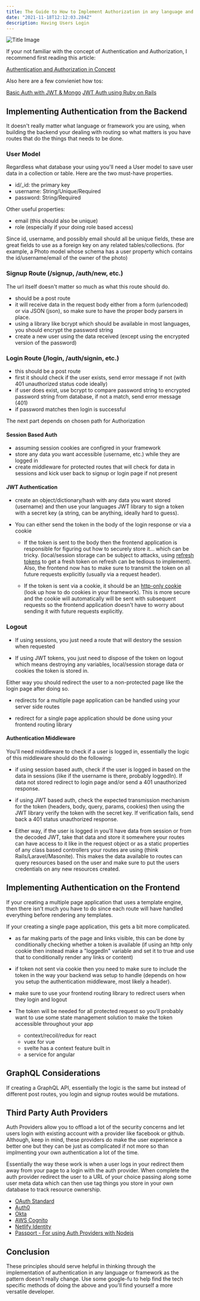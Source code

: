 ```yaml
---
title: The Guide to How to Implement Authorization in any language and framework
date: "2021-11-18T12:12:03.284Z"
description: Having Users Login
---
```

![Title Image](https://i.imgur.com/XbV0EzX.jpg)

If your not familiar with the concept of Authentication and Authorization, I recommend first reading this article:

[Authentication and Authorization in Concept](https://tuts.alexmercedcoder.com/2020/AuthConcept/)

Also here are a few convieniet how tos:

[Basic Auth with JWT & Mongo](https://tuts.alexmercedcoder.com/2021/8/basic_auth_express_mongo/)
[JWT Auth using Ruby on Rails](https://tuts.alexmercedcoder.com/2020/ruby-tut/)

## Implementing Authentication from the Backend

It doesn't really matter what language or framework you are using, when building the backend your dealing with routing so what matters is you have routes that do the things that needs to be done.

### User Model

Regardless what database your using you'll need a User model to save user data in a collection or table. Here are the two must-have properties.

- id/_id: the primary key
- username: String/Unique/Required
- password: String/Required

Other useful properties:

- email (this should also be unique)
- role (especially if your doing role based access)

Since id, username, and possibly email should all be unique fields, these are great fields to use as a foreign key on any related tables/collections. (for example, a Photo model whose schema has a user property which contains the id/username/email of the owner of the photo)

### Signup Route (/signup, /auth/new, etc.)

The url itself doesn't matter so much as what this route should do.

- should be a post route
- it will receive data in the request body either from a form (urlencoded) or via JSON (json), so make sure to have the proper body parsers in place.
- using a library like bcrypt which should be available in most languages, you should encrypt the password string
- create a new user using the data received (except using the encrypted version of the password)

### Login Route (/login, /auth/signin, etc.)

- this should be a post route
- first it should check if the user exists, send error message if not (with 401 unauthorized status code ideally)
- if user does exist, use bcrypt to compare password string to encrypted password string from database, if not a match, send error message (401)
- if password matches then login is successful

The next part depends on chosen path for Authorization

#### Session Based Auth

- assuming session cookies are configred in your framework
- store any data you want accessible (username, etc.) while they are logged in
- create middleware for protected routes that will check for data in sessions and kick user back to signup or login page if not present

#### JWT Authentication

- create an object/dictionary/hash with any data you want stored (username) and then use your languages JWT library to sign a token with a secret key (a string, can be anything, ideally hard to guess).

- You can either send the token in the body of the login response or via a cookie

    - If the token is sent to the body then the frontend application is responsible for figuring out how to securely store it... which can be tricky. (local/session storage can be subject to attacks, using [refresh tokens](https://auth0.com/blog/refresh-tokens-what-are-they-and-when-to-use-them/) to get a fresh token on refresh can be tedious to implement). Also, the frontend now has to make sure to transmit the token on all future requests explicitly (usually via a request header).

    - If the token is sent via a cookie, it should be an [http-only cookie](https://www.youtube.com/watch?v=c_f2o5dZl8A) (look up how to do cookies in your framework). This is more secure and the cookie will automatically will be sent with subsequent requests so the frontend application doesn't have to worry about sending it with future requests explicitly.

### Logout

- If using sessions, you just need a route that will destory the session when requested

- If using JWT tokens, you just need to dispose of the token on logout which means destroying any variables, local/session storage data or cookies the token is stored in.

Either way you should redirect the user to a non-protected page like the login page after doing so.

- redirects for a multiple page application can be handled using your server side routes

- redirect for a single page application should be done using your frontend routing library

#### Authentication Middleware

You'll need middleware to check if a user is logged in, essentially the logic of this middleware should do the following:

- if using session based auth, check if the user is logged in based on the data in sessions (like if the username is there, probably loggedIn). If data not stored redirect to login page and/or send a 401 unauthorized response.

- if using JWT based auth, check the expected transmission mechanism for the token (headers, body, query, params, cookies) then using the JWT library verify the token with the secret key. If verification fails, send back a 401 status unauthorized response.

- Either way, if the user is logged in you'll have data from session or from the decoded JWT, take that data and store it somewhere your routes can have access to it like in the request object or as a static properties of any class based controllers your routes are using (think Rails/Laravel/Masonite). This makes the data available to routes can query resources based on the user and make sure to put the users credentials on any new resources created.

## Implementing Authentication on the Frontend

If your creating a multiple page application that uses a template engine, then there isn't much you have to do since each route will have handled everything before rendering any templates.

If your creating a single page application, this gets a bit more complicated.

- as far making parts of the page and links visible, this can be done by conditionally checking whether a token is available (if using an http only cookie then instead make a "loggedIn" variable and set it to true and use that to conditionally render any links or content)

- if token not sent via  cookie then you need to make sure to include the token in the way your backend was setup to handle (depends on how you setup the authentication middleware, most likely a header).

- make sure to use your frontend routing library to redirect users when they login and logout

- The token will be needed for all protected request so you'll probably want to use some state management solution to make the token accessible throughout your app

    - context/recoil/redux for react
    - vuex for vue
    - svelte has a context feature built in
    - a service for angular

## GraphQL Considerations

If creating a GraphQL API, essentially the logic is the same but instead of different post routes, you login and signup routes would be mutations.

## Third Party Auth Providers

Auth Providers allow you to offload a lot of the security concerns and let users login with existing account with a provider like facebook or github. Although, keep in mind, these providers do make the user experience a better one but they can be just as complicated if not more so than implmenting your own authentication a lot of the time.

Essentially the way these work is when a user logs in your redirect them away from your page to a login with the auth provider. When complete the auth provider redirect the user to a URL of your choice passing along some user meta data which can then use tag things you store in your own database to track resource ownership.

- [OAuth Standard](https://oauth.net/)
- [Auth0](https://auth0.com/)
- [Okta](https://www.okta.com/)
- [AWS Cognito](https://docs.aws.amazon.com/cognito/latest/developerguide/cognito-identity.html)
- [Netlify Identity](https://docs.netlify.com/visitor-access/identity/)
- [Passport - For using Auth Providers with Nodejs](http://www.passportjs.org/)

## Conclusion

These principles should serve helpful in thinking through the implementation of authentication in any language or framework as the pattern doesn't really change. Use some google-fu to help find the tech specific methods of doing the above and you'll find yourself a more versatile developer.